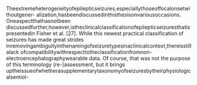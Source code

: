 Theextremeheterogeneityofepilepticseizures,especiallythoseoffocalonsetwithoutgener-
alization,hasbeendiscussedinthisthesisonvariousoccasions. Oneaspectthathasnotbeen
discussedfurther,however,istheclinicalclassificationofepilepticseizuresthatispresentedin
Fisher et al. [27]. While this newest practical classification of seizures has made great strides
inremovingambiguityinthenamingofseizuretypesinaclinicalcontext,thereisstillalack
ofcompatibilitywithrespecttotheclassificationfromnon-electroencephalographywearable
data. Of course, that was not the purpose of this terminology (re-)assessment, but it brings
uptheissueofwhetherasupplementarytaxonomyofseizuresbytheirphysiologicalsemiol-